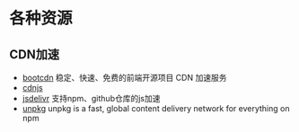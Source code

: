 # 各种资源

## CDN加速

- [bootcdn](http://www.bootcdn.cn/)
  稳定、快速、免费的前端开源项目 CDN 加速服务
- [cdnjs](https://cdnjs.com/)
- [jsdelivr](https://www.jsdelivr.com/)
  支持npm、github仓库的js加速
- [unpkg](https://unpkg.com/)
  unpkg is a fast, global content delivery network for everything on npm